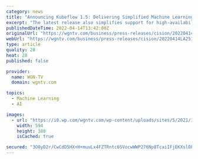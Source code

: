 ```yaml
---
category: news
title: "Announcing Kubeflow 1.5: Delivering Simplified Machine Learning Operations and Cost Controls"
excerpt: "The latest release also simplifies support for high-availability options in its AutoML component. Finally, Kubeflow 1.5 adds the MPI framework to Kubeflow's Unified Training Operator, creating a ..."
publishedDateTime: 2022-04-14T13:42:00Z
originalUrl: "https://wgntv.com/business/press-releases/cision/20220414LA25185/announcing-kubeflow-1-5-delivering-simplified-machine-learning-operations-and-cost-controls/"
webUrl: "https://wgntv.com/business/press-releases/cision/20220414LA25185/announcing-kubeflow-1-5-delivering-simplified-machine-learning-operations-and-cost-controls/"
type: article
quality: 28
heat: 28
published: false

provider:
  name: WGN-TV
  domain: wgntv.com

topics:
  - Machine Learning
  - AI

images:
  - url: "https://i0.wp.com/wgntv.com/wp-content/uploads/sites/5/2021/12/gettyimages-1353771133-594x594-1.jpg?w=2000&#038;ssl=1"
    width: 594
    height: 380
    isCached: true

secured: "3O8yD2r/CwCdD5HX+H+muuLx4FZTRntc6SVocwWWP276Np8TcaiIFjEKXslOFm1Mwv6RH2DPgT/GAuxIjcF+arvNK/2pxhecGTnUk8oR3fpLpGVvXWHPtHPBst5YpTIKZUndKaBlVKFYJmDsJlqmLpBk120IVtZKluLcXfFAOvY8I/yQuI0IUrQ8w2q8+3OxWkCXcrr6W1+kZDgyyrlslQ/sSx9u569SqAPF69jv0tqsQ0+lDOWatRhMTFu/HpOl3QXhv2RPKriwi4NzxErUJOOdAapbVEx3R/Z7rn7/Fv2K94h7TF5DUwBK8wee7epMukqjuEQgUcR/czIP8a1ta+1FYDDmA5GuS+iQMwMctvY=;mRUYV+PIG2LYVHQSWErh6w=="
---
```


